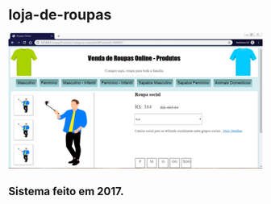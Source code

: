 # loja-de-roupas

![](https://raw.githubusercontent.com/maicomferre/roupas/master/default/Capturar.PNG)

## Sistema feito em 2017.
